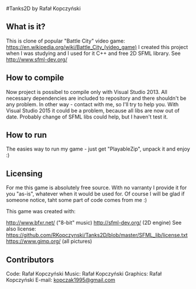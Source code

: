 #Tanks2D by Rafał Kopczyński

What is it?
-------------------------------------------

This is clone of popular "Battle City" video game:
https://en.wikipedia.org/wiki/Battle_City_(video_game) 
I created this project when I was studying and I used for it C++ and
free 2D SFML library. See http://www.sfml-dev.org/

How to compile
--------------

Now project is possibel to compile only with Visual Studio 2013. All necessary dependencies are
included to repository and there shouldn't be any problem. In other way - contact with me, so I'll
try to help you.
With Visual Studio 2015 it could be a problem, because all libs are now out of date.
Probably change of SFML libs could help, but I haven't test it.

How to run
------------

The easies way to run my game - just get "PlayableZip", unpack it and enjoy :)

Licensing
---------

For me this game is absolutely free source.
With no varranty I provide it for you "as-is", whatever when it would be used for.
Of course I will be glad if someone notice, taht some part of code comes from me :)

This game was created with:

http://www.bfxr.net/ ("8-bit" music)
http://sfml-dev.org/ (2D engine)
See also license: 
https://github.com/RKopczynski/Tanks2D/blob/master/SFML_lib/license.txt
https://www.gimp.org/ (all pictures)

Contributors
------------

Code:		Rafał Kopczyński
Music:		Rafał Kopczyński
Graphics:	Rafał Kopczyński
E-mail:		kopczak1995@gmail.com

